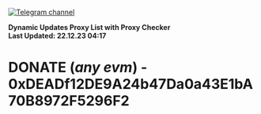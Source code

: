 [![Telegram channel](https://img.shields.io/endpoint?url=https://runkit.io/damiankrawczyk/telegram-badge/branches/master?url=https://t.me/n4z4v0d)](https://t.me/n4z4v0d) 

**Dynamic Updates Proxy List with Proxy Checker**  
**Last Updated: 22.12.23 04:17**

# DONATE (_any evm_) - 0xDEADf12DE9A24b47Da0a43E1bA70B8972F5296F2
